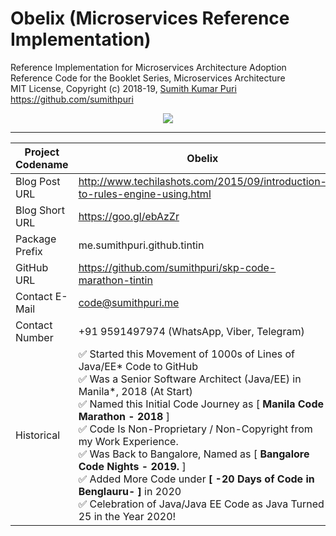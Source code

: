 # Obelix (Microservices Reference Implementation) 
Reference Implementation for Microservices Architecture Adoption
Reference Code for the Booklet Series, Microservices Architecture
<br>
MIT License, Copyright (c) 2018-19, <a href="https://www.cakeresume.com/sumith-kumar-puri">Sumith Kumar Puri</a><br>
https://github.com/sumithpuri 
<br>

<p align='center'>
<img src='https://drive.google.com/uc?export=view&id=1E5EKSCMw5VKz3LHP1n48f6xFFmfEEMjo'>
</p>

<hr>


<div align="center">
	
	
|Project Codename|Obelix|
|--|--|
| Blog Post URL | http://www.techilashots.com/2015/09/introduction-to-rules-engine-using.html |
|Blog Short URL	|https://goo.gl/ebAzZr|
|Package Prefix|me.sumithpuri.github.tintin|
|GitHub URL|https://github.com/sumithpuri/skp-code-marathon-tintin|
|Contact E-Mail  |code@sumithpuri.me|
|Contact Number|+91 9591497974 (WhatsApp, Viber, Telegram)|
|Historical|✅ Started this Movement of 1000s of Lines of Java/EE* Code to GitHub<br />✅ Was a Senior Software Architect (Java/EE) in Manila*, 2018 (At Start)&nbsp; <br />✅ Named this Initial Code Journey as [ <b>Manila Code Marathon - 2018</b> ]<br />✅ Code Is Non-Proprietary / Non-Copyright from my Work Experience. <br />✅ Was Back to Bangalore, Named as [ <b>Bangalore Code Nights - 2019.</b> ]<br />✅ Added More Code under <b>[ -20 Days of Code in Benglauru- ]</b> in 2020  <br />✅ Celebration of Java/Java EE Code as Java Turned 25 in the Year 2020! |
	

</div>

